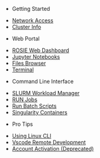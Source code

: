 - Getting Started

* [Network Access](access.md)
* [Cluster Info](about.md)

- Web Portal

* [ROSIE Web Dashboard](web/dashboard.md)
* [Jupyter Notebooks](web/ipynb.md)
* [Files Browser](web/files.md)
* [Terminal](web/terminal.md)

- Command Line Interface

* [SLURM Workload Manager](cli/SLURM.md)
* [RUN Jobs](cli/srun.md)
* [Run Batch Scripts](cli/sbatch.md)
* [Singularity Containers](cli/Singularity.md)

- Pro Tips

* [Using Linux CLI](tips/linux.md)
* [Vscode Remote Development](tips/vscode.md)
* [Account Activation (Deprecated)](activate.md)